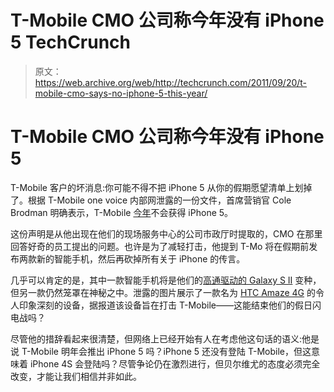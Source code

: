 # T-Mobile CMO 公司称今年没有 iPhone 5 TechCrunch

> 原文：<https://web.archive.org/web/http://techcrunch.com/2011/09/20/t-mobile-cmo-says-no-iphone-5-this-year/>

# T-Mobile CMO 公司称今年没有 iPhone 5

T-Mobile 客户的坏消息:你可能不得不把 iPhone 5 从你的假期愿望清单上划掉了。根据 T-Mobile one voice 内部网泄露的一份文件，首席营销官 Cole Brodman 明确表示，T-Mobile [今年](https://web.archive.org/web/20230205042127/http://www.tmonews.com/2011/09/did-t-mobile-cmo-confirm-no-iphone-5-for-magenta-this-year/)不会获得 iPhone 5。

这份声明是从他出现在他们的现场服务中心的公司市政厅时提取的，CMO 在那里回答好奇的员工提出的问题。也许是为了减轻打击，他提到 T-Mo 将在假期前发布两款新的智能手机，然后再砍掉所有关于 iPhone 的传言。

几乎可以肯定的是，其中一款智能手机将是他们的[高通驱动的 Galaxy S II](https://web.archive.org/web/20230205042127/https://techcrunch.com/2011/09/13/t-mobiles-galaxy-s-ii-processor-revealed-its-a-qualcomm/) 变种，但另一款仍然笼罩在神秘之中。泄露的图片展示了一款名为 [HTC Amaze 4G](https://web.archive.org/web/20230205042127/https://techcrunch.com/2011/09/05/t-mobile-amaze-4g-specs/) 的令人印象深刻的设备，据报道该设备旨在打击 T-Mobile——这能结束他们的假日闪电战吗？

尽管他的措辞看起来很清楚，但网络上已经开始有人在考虑他这句话的语义:他是说 T-Mobile 明年会推出 iPhone 5 吗？iPhone 5 还没有登陆 T-Mobile，但这意味着 iPhone 4S 会登陆吗？尽管争论仍在激烈进行，但贝尔维尤的态度必须完全改变，才能让我们相信并非如此。